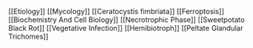 [[Etiology]]
[[Mycology]]
[[Ceratocystis fimbriata]]
[[Ferroptosis]]
[[Biochemistry And Cell Biology]]
[[Necrotrophic Phase]]
[[Sweetpotato Black Rot]]
[[Vegetative Infection]]
[[Hemibiotroph]]
[[Peltate Glandular Trichomes]]
